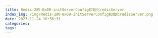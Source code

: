 ```yaml
---
title: Redis-2刷-0x09-initServerConfig初始化redisServer
index_img: /img/Redis-2刷-0x09-initServerConfig初始化redisServer.png
date: 2023-11-24 10:56:31
categories:
tags:
---
```

